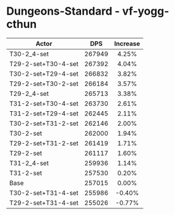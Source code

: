 # Dungeons-Standard - vf-yogg-cthun
| Actor | DPS | Increase |
|---|:---:|:---:|
|T30-2_4-set|267949|4.25%|
|T29-2-set+T30-4-set|267392|4.04%|
|T30-2-set+T29-4-set|266832|3.82%|
|T29-2-set+T30-2-set|266184|3.57%|
|T29-2_4-set|265713|3.38%|
|T31-2-set+T30-4-set|263730|2.61%|
|T31-2-set+T29-4-set|262445|2.11%|
|T30-2-set+T31-2-set|262146|2.00%|
|T30-2-set|262000|1.94%|
|T29-2-set+T31-2-set|261419|1.71%|
|T29-2-set|261117|1.60%|
|T31-2_4-set|259936|1.14%|
|T31-2-set|257530|0.20%|
|Base|257015|0.00%|
|T30-2-set+T31-4-set|255986|-0.40%|
|T29-2-set+T31-4-set|255026|-0.77%|
